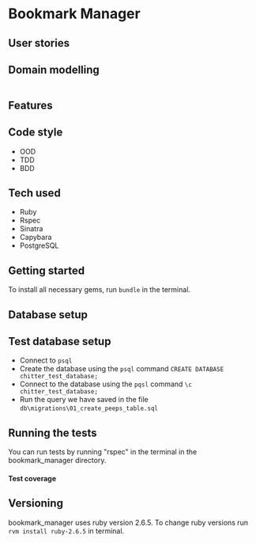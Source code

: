 # Bookmark Manager

## User stories



## Domain modelling

![]()

## Features

## Code style
- OOD
- TDD
- BDD

## Tech used

- Ruby  
- Rspec  
- Sinatra  
- Capybara  
- PostgreSQL  

## Getting started

To install all necessary gems, run ```bundle``` in the terminal.

## Database setup

## Test database setup

- Connect to ```psql```
- Create the database using the ```psql``` command ```CREATE DATABASE chitter_test_database;```  
- Connect to the database using the ```pqsl``` command ```\c chitter_test_database;```  
- Run the query we have saved in the file ```db\migrations\01_create_peeps_table.sql```  

## Running the tests

You can run tests by running "rspec" in the terminal in the bookmark_manager directory.

#### Test coverage

## Versioning

bookmark_manager uses ruby version 2.6.5. To change ruby versions run
```rvm install ruby-2.6.5``` in terminal.
